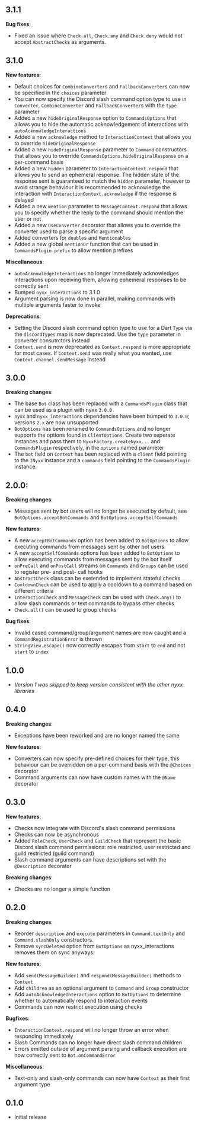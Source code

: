 ## 3.1.1
__Bug fixes__:
- Fixed an issue where `Check.all`, `Check.any` and `Check.deny` would not accept `AbstractCheck`s as arguments.

## 3.1.0
__New features__:
- Default choices for `CombineConverter`s and `FallbackConverter`s can now be specified in the `choices` parameter
- You can now specify the Discord slash command option type to use in `Converter`, `CombineConverter` and `FallbackConverter`s with the `type` parameter
- Added a new `hideOriginalResponse` option to `CommandsOptions` that allows you to hide the automatic acknowledgement of interactions with `autoAcknowledgeInteractions`
- Added a new `acknowledge` method to `InteractionContext` that allows you to override `hideOriginalResponse`
- Added a new `hideOriginalResponse` parameter to `Command` constructors that allows you to override `CommandsOptions.hideOriginalResponse` on a per-command basis
- Added a new `hidden` parameter to `InteractionContext.respond` that allows you to send an ephemeral response. The hidden state of the response sent is guaranteed to match the `hidden` parameter, however to avoid strange behaviour it is recommended to acknowledge the interaction with `InteractionContext.acknowledge` if the response is delayed
- Added a new `mention` parameter to `MessageContext.respond` that allows you to specify whether the reply to the command should mention the user or not
- Added a new `UseConverter` decorator that allows you to override the converter used to parse a specific argument
- Added converters for `double`s and `Mentionable`s
- Added a new global `mentionOr` function that can be used in `CommandsPlugin.prefix` to allow mention prefixes

__Miscellaneous__:
- `autoAcknowledgeInteractions` no longer immediately acknowledges interactions upon receiving them, allowing ephemeral responses to be correctly sent
- Bumped `nyxx_interactions` to 3.1.0
- Argument parsing is now done in parallel, making commands with multiple arguments faster to invoke

__Deprecations__:
- Setting the Discord slash command option type to use for a Dart `Type` via the `discordTypes` map is now deprecated. Use the `type` parameter in converter consutrctors instead
- `Context.send` is now deprecated as `Context.respond` is more appropriate for most cases. If `Context.send` was really what you wanted, use `Context.channel.sendMessage` instead

## 3.0.0
__Breaking changes__:
- The base `Bot` class has been replaced with a `CommandsPlugin` class that can be used as a plugin with nyxx `3.0.0`
- `nyxx` and `nyxx_interactions` dependencies have been bumped to `3.0.0`; versions `2.x` are now unsupported
- `BotOptions` has been renamed to `CommandsOptions` and no longer supports the options found in `ClientOptions`. Create two seperate instances and pass them to `NyxxFactory.createNyxx...` and `CommandsPlugin` respectively, in the `options` named parameter
- The `bot` field on `Context` has been replaced with a `client` field pointing to the `INyxx` instance and a `commands` field pointing to the `CommandsPlugin` instance.

## 2.0.0:
__Breaking changes__:
- Messages sent by bot users will no longer be executed by default, see `BotOptions.acceptBotCommands` and `BotOptions.acceptSelfCommands`

__New features__:
- A new `acceptBotCommands` option has been added to `BotOptions` to allow executing commands from messages sent by other bot users
- A new `acceptSelfCommands` options has been added to `BotOptions` to allow executing commands from messages sent by the bot itself
- `onPreCall` and `onPostCall` streams on `Commands` and  `Groups` can be used to register pre- and post- call hooks
- `AbstractCheck` class can be exetended to implement stateful checks
- `CooldownCheck` can be used to apply a cooldown to a command based on different criteria
- `InteractionCheck` and `MessageCheck` can be used with `Check.any()` to allow slash commands or text commands to bypass other checks
- `Check.all()` can be used to group checks

__Bug fixes__:
- Invalid cased command/group/argument names are now caught and a `CommandRegistrationError` is thrown
- `StringView.escape()` now correctly escapes from `start` to `end` and not `start` to `index`

## 1.0.0
- *Version 1 was skipped to keep version consistent with the other nyxx libraries*

## 0.4.0
__Breaking changes__:
- Exceptions have been reworked and are no longer named the same

__New features__:
- Converters can now specify pre-defined choices for their type, this behaviour can be overridden on a per-command basis with the `@Choices` decorator
- Command arguments can now have custom names with the `@Name` decorator

## 0.3.0
__New features__:
- Checks now integrate with Discord's slash command permissions
- Checks can now be asynchronous
- Added `RoleCheck`, `UserCheck` and `GuildCheck` that represent the basic Discord slash command permissions: role restricted, user restricted and guild restricted (guild command)
- Slash command arguments can have descriptions set with the `@Description` decorator

__Breaking changes__:
- Checks are no longer a simple function

## 0.2.0
__Breaking changes__:
- Reorder `description` and `execute` parameters in `Command.textOnly` and `Command.slashOnly` constructors.
- Remove `syncDeleted` option from `BotOptions` as nyxx_interactions removes them on sync anyways.

__New features__:
- Add `send(MessageBuilder)` and `respond(MessageBuilder)` methods to `Context`
- Add `children` as an optional argument to `Command` and `Group` constructor
- Add `autoAcknowledgeInteractions` option to `BotOptions` to determine whether to automatically respond to interaction events
- Commands can now restrict execution using checks

__Bugfixes__:
- `InteractionContext.respond` will no longer throw an error when responding immediately
- Slash Commands can no longer have direct slash command children
- Errors emitted outside of argument parsing and callback execution are now correctly sent to `Bot.onCommandError`

__Miscellaneous__:
- Text-only and slash-only commands can now have `Context` as their first argument type

## 0.1.0

- Initial release